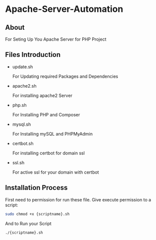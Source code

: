 # Apache-Server-Automation

## About
For Seting Up You Apache Server for PHP Project

## Files Introduction
  * update.sh
    <p>For Updating required Packages and Dependencies</p>
  * apache2.sh
    <p>For installing apache2 Server</p>
  * php.sh
    <p>For Installing PHP and Composer</p>
  * mysql.sh
    <p>For Installing mySQL and PHPMyAdmin</p>
  * certbot.sh
    <p>For installing certbot for domain ssl</p>
  * ssl.sh
    <p>For active ssl for your domain with certbot</p>
    
    
## Installation Process
First need to permission for run these file.
Give execute permission to a script:
```sh
sudo chmod +x {scriptname}.sh
```
And to Run your Script
```sh
./{scriptname}.sh
```
